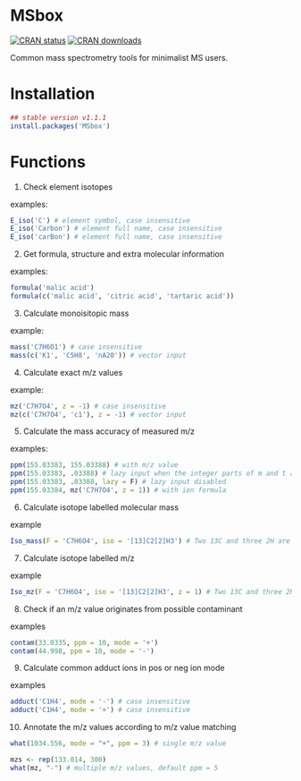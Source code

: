 # MSbox

[![CRAN status](http://www.r-pkg.org/badges/version/MSbox)](https://cran.r-project.org/package=MSbox) 
[![CRAN downloads](http://cranlogs.r-pkg.org/badges/grand-total/MSbox)](https://cran.r-project.org/package=MSbox)


Common mass spectrometry tools for minimalist MS users.

# Installation 

```r
## stable version v1.1.1
install.packages('MSbox')
```

# Functions

1. Check element isotopes

examples:

```r
E_iso('C') # element symbol, case insensitive
E_iso('Carbon') # element full name, case insensitive
E_iso('carBon') # element full name, case insensitive
```

2. Get formula, structure and extra molecular information

examples:
```r
formula('malic acid')
formula(c('malic acid', 'citric acid', 'tartaric acid'))
```

3. Calculate monoisitopic mass

example:

```r
mass('C7H6O1') # case insensitive
mass(c('K1', 'C5H8', 'nA20')) # vector input
```

4. Calculate exact m/z values

example:

```r
mz('C7H7O4', z = -1) # case insensitive
mz(c('C7H7O4', 'c1'), z = -1) # vector input
```

5. Calculate the mass accuracy of measured m/z

examples:

```r
ppm(155.03383, 155.03388) # with m/z value
ppm(155.03383, .03388) # lazy input when the integer parts of m and t are the same
ppm(155.03383, .03388, lazy = F) # lazy input disabled
ppm(155.03384, mz('C7H7O4', z = 1)) # with ion formula
```

6. Calculate isotope labelled molecular mass

example

```r
Iso_mass(F = 'C7H6O4', iso = '[13]C2[2]H3') # Two 13C and three 2H are labled. Case insensitive.
```

7. Calculate isotope labelled m/z

example

```r
Iso_mz(F = 'C7H6O4', iso = '[13]C2[2]H3', z = 1) # Two 13C and three 2H are labled. Case insensitive.
```

8. Check if an m/z value originates from possible contaminant

examples

```r
contam(33.0335, ppm = 10, mode = '+')
contam(44.998, ppm = 10, mode = '-')
```

9. Calculate common adduct ions in pos or neg ion mode

examples

```r
adduct('C1H4', mode = '-') # case insensitive
adduct('C1H4', mode = '+') # case insensitive
```

10. Annotate the m/z values according to m/z value matching

```r
what(1034.556, mode = "+", ppm = 3) # single m/z value

mzs <- rep(133.014, 300)
what(mz, "-") # multiple m/z values, default ppm = 5
```

